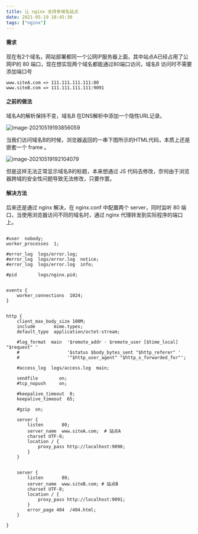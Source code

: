 ```yaml
---
title: 让 nginx 支持多域名站点
date: 2021-05-19 18:45:30
tags: ["nginx"]
---
```




#### 需求

现在有2个域名，网站部署都同一个公网IP服务器上面，其中站点A已经占用了公网IP的 80 端口，现在想实现两个域名都能通过80端口访问，域名B 访问时不需要添加端口号

```
www.siteA.com => 111.111.111.111:80
www.siteB.com => 111.111.111.111:9091
```



#### 之前的做法

域名A的解析保持不变，域名B 在DNS解析中添加一个隐性URL记录。

![image-20210519193856059](https://static.aalmix.com/20210519194401.png)

当我们访问域名B的时候，浏览器返回的一串下图所示的HTML代码，本质上还是嵌套一个 frame 。

![image-20210519192104079](https://static.aalmix.com/20210519194405.png)



但是这样无法正常显示域名B的标题，本来想通过 JS 代码去修改，奈何由于浏览器跨域的安全性问题导致无法修改，只要作罢。



#### 解决方法

后来还是通过 nginx 解决，在 nginx.conf 中配置两个 server，同时监听 80 端口，当使用浏览器访问不同的域名时，通过 nginx 代理转发到实际程序的端口上。

```

#user  nobody;
worker_processes  1;

#error_log  logs/error.log;
#error_log  logs/error.log  notice;
#error_log  logs/error.log  info;

#pid        logs/nginx.pid;


events {
    worker_connections  1024;
}


http {
    client_max_body_size 100M;
    include       mime.types;
    default_type  application/octet-stream;

    #log_format  main  '$remote_addr - $remote_user [$time_local] "$request" '
    #                  '$status $body_bytes_sent "$http_referer" '
    #                  '"$http_user_agent" "$http_x_forwarded_for"';

    #access_log  logs/access.log  main;

    sendfile        on;
    #tcp_nopush     on;

    #keepalive_timeout  0;
    keepalive_timeout  65;

    #gzip  on;

    server {
        listen       80;
        server_name  www.siteA.com;  # 站点A
        charset UTF-8;
        location / {            
            proxy_pass http://localhost:9090;
        }
    }
	
	
	server {
        listen       80;
        server_name  www.siteB.com; # 站点B
        charset UTF-8;
        location / {            
            proxy_pass http://localhost:9091;
        }
		error_page 404  /404.html; 
    }

}

```


